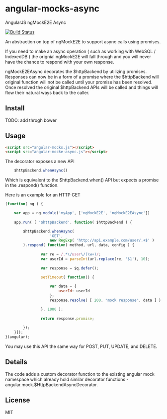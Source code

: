 # angular-mocks-async
AngularJS ngMockE2E Async

[![Build Status](https://circleci.com/gh/amoldavsky/angular-mocks-async/tree/master.svg?style=svg)](https://circleci.com/gh/amoldavsky/angular-mocks-async)

An abstraction on top of ngMockE2E to support async calls using promises. 

If you need to make an async operation ( such as working with WebSQL / IndexedDB ) the orignial ngMockE2E will fall through and you will never have the chance to respond with your own response.

ngMockE2EAsync decorates the $httpBackend by utilizing promises. Responses can now be in a form of a promise where the $httpBackend will original function will not be called until your promise has been resolved. Once resolved the original $httpBackend APIs will be called and things will flow their natural ways back to the caller.

## Install

TODO: add throgh bower

## Usage

```html
<script src="angular-mocks.js"></script>
<script src="angular-mocke-async.js"></script>
```

The decorator exposes a new API
```javascript
	$httpBackend.whenAsync()
```
Which is equivalent to the $httpBackend.when() API but expects a promise in the .respond() function.

Here is an example for an HTTP GET
```javascript
(function( ng ) {

	var app = ng.module('myApp', ['ngMockE2E', 'ngMockE2EAsync'])
	
	app.run( [ '$httpBackend', function( $httpBackend ) {

		$httpBackend.whenAsync(
					'GET',
					new RegExp( 'http://api.example.com/user/.+$' )
		).respond( function( method, url, data, config ) {
			
				var re = /.*\/user\/(\w+)/;
				var userId = parseInt(url.replace(re, '$1'), 10);
			
				var response = $q.defer();
			
				setTimeout( function() {

					var data = {
						userId: userId
					};
					response.resolve( [ 200, "mock response", data ] );

				}, 1000 );
			
				return response.promise;
			
		});
	}]);
}(angular);
```
You may use this API the same way for POST, PUT, UPDATE, and DELETE.


## Details

The code adds a custom decorator function to the existing angular mock namespace which already hold similar decorator functions - angular.mock.$HttpBackendAsyncDecorator.


## License
MIT

